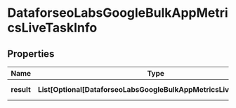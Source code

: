 # DataforseoLabsGoogleBulkAppMetricsLiveTaskInfo


## Properties

| Name | Type | Description | Notes |
|------------ | ------------- | ------------- | -------------|
**result** | **List[Optional[DataforseoLabsGoogleBulkAppMetricsLiveResultInfo]]** | array of results |[optional]|